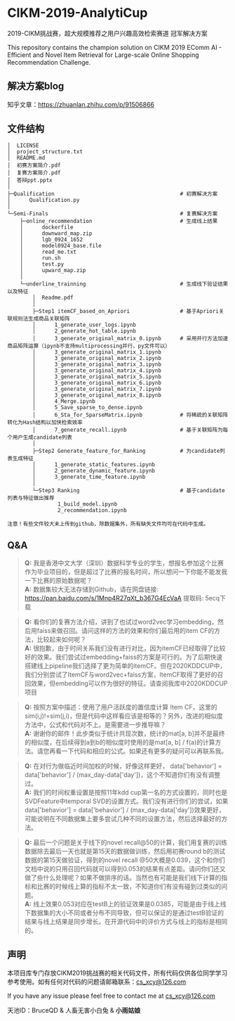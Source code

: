 # CIKM-2019-AnalytiCup
2019-CIKM挑战赛，超大规模推荐之用户兴趣高效检索赛道 冠军解决方案

This repository contains the champion solution on CIKM 2019 EComm AI - Efficient and Novel Item Retrieval for Large-scale Online Shopping Recommendation Challenge.

## 解决方案blog

知乎文章：https://zhuanlan.zhihu.com/p/91506866

## 文件结构

    │  LICENSE
    │  project_structure.txt
    │  README.md
    │  初赛方案简介.pdf
    │  复赛方案简介.pdf
    │  答辩ppt.pptx
    │  
    ├─Qualification                                        # 初赛解决方案
    │      Qualification.py
    │      
    └─Semi-Finals                                          # 复赛解决方案
        ├─online_recommendation                            # 生成线上结果
        │      dockerfile
        │      downward_map.zip
        │      lgb_0924_1652
        │      model0924_base.file
        │      read_me.txt
        │      run.sh
        │      test.py
        │      upward_map.zip
        │      
        └─underline_trainning                              # 生成线下验证结果以及特征
            │  Readme.pdf
            │  
            ├─Step1 itemCF_based_on_Apriori                # 基于Apriori关联规则法生成商品关联矩阵
            │      1_generate_user_logs.ipynb
            │      2_generate_hot_table.ipynb
            │      3_generate_original_matrix_0.ipynb      # 采用并行方法加速商品矩阵运算（ipynb不支持multiprocessing并行，py文件可以）
            │      3_generate_original_matrix_1.ipynb
            │      3_generate_original_matrix_2.ipynb
            │      3_generate_original_matrix_3.ipynb
            │      3_generate_original_matrix_4.ipynb
            │      3_generate_original_matrix_5.ipynb
            │      3_generate_original_matrix_6.ipynb
            │      3_generate_original_matrix_7.ipynb
            │      3_generate_original_matrix_8.ipynb
            │      4_Merge.ipynb
            │      5_Save_sparse_to_dense.ipynb
            │      6_Sta_for_SparseMatrix.ipynb            # 将稀疏的关联矩阵转化为Hash结构以加快检索效率
            │      7_generate_recall.ipynb                 # 基于关联矩阵为每个用户生成candidate列表
            │      
            ├─Step2 Generate_feature_for_Ranking           # 为candidate列表生成特征
            │      1_generate_static_features.ipynb
            │      2_generate_dynamic_feature.ipynb
            │      3_generate_time_feature.ipynb
            │      
            └─Step3 Ranking                                # 基于candidate列表与特征做出推荐
                    1_build_model.ipynb
                    2_recommendation.ipynb
                    
    注意！有些文件较大未上传到github，除数据集外，所有缺失文件均可在代码中生成。


## Q&A

> **Q:** 我是香港中文大学（深圳）数据科学专业的学生，想报名参加这个比赛作为毕业项目的，但是超过了比赛的报名时间，所以想问一下你能不能发我一下比赛的原始数据呢？          
> **A:** 数据集较大无法存储到Github，请在网盘链接: https://pan.baidu.com/s/1Mnp4R27qXt_b367G4EcVaA 提取码: 5ecq下载

> **Q:** 看你们的复赛方法介绍，讲到了也试过word2vec学习embedding，然后用faiss来做召回。请问这样的方法的效果和你们最后用的item CF的方法，比较起来如何呢？         
> **A:** 很抱歉，由于时间关系我们没有进行对比，因为itemCF已经取得了比较好的效果。我们尝试过embedding+faiss的方案是可行的。为了后期快速搭建线上pipeline我们选择了更为简单的itemCF。但在2020KDDCUP中，我们分别尝试了ItemCF与word2vec+faiss方案，ItemCF取得了更好的召回效果，但embedding可以作为很好的特征。请查阅我库中2020KDDCUP项目

> **Q:** 按照方案中描述：使用了用户活跃度的置信度计算 Item CF，这里的sim(i,j)!=sim(j,i)，但是代码中这样看应该是相等的？另外，改进的相似度方法中，公式和代码对不上。是需要进一步推导嘛？       
> **A:** 谢谢你的邮件！此步类似于统计共现次数，统计的mat\[a, b]并不是最终的相似度，在后续得到a到b的相似度时使用的是mat\[a, b] / f(a)的计算方法。请您再看一下代码和相应的公式。如果还有更多的疑问可以再联系我。

> **Q:** 在对行为做临近时间加权的时候，好像这样更好， data['behavior'] = data['behavior'] / (max_day-data['day'])，这个不知道你们有没有调整过。        
> **A:** 我们的时间权重设置是按照11年kdd cup第一名的方式设置的，同时也是SVDFeature中temporal SVD的设置方式。我们没有进行你们的尝试，如果data['behavior'] = data['behavior'] / (max_day-data['day'])效果更好，可能说明在不同数据集上要多尝试几种不同的设置方法，然后选择最好的方法。

> **Q:** 最后一个问题是关于线下的novel recall@50的计算，我们用复赛的训练数据除去最后一天也就是第15天的数据做训练，然后用初赛round b的测试数据的第15天做验证，得到的novel recall @50大概是0.039，这个和你们文档中说的只用召回代码就可以得到0.053的结果有点差距。请问你们还又做了些什么处理呢？如果不做排序的话。当然也有可能是我们线下计算的指标和比赛的时候线上算的指标不太一致，不知道你们有没有碰到过类似的问题。      
> **A:** 线上效果0.053对应在testB上的验证效果是0.0385，可能是由于线上线下数据集的大小不同或者分布不同导致，但可以保证的是通过testB验证的结果与线上结果是同步增长。在开源代码中的评价方式与线上的指标是相同的。









## 声明
本项目库专门存放CIKM2019挑战赛的相关代码文件，所有代码仅供各位同学学习参考使用。如有任何对代码的问题请邮箱联系：cs_xcy@126.com

If you have any issue please feel free to contact me at cs_xcy@126.com

天池ID：BruceQD & 人畜无害小白兔 & **小雨姑娘**
